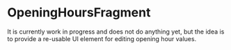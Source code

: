 # OpeningHoursFragment


It is currently work in progress and does not do anything yet, but the idea is to provide a re-usable UI element for editing opening hour values.


